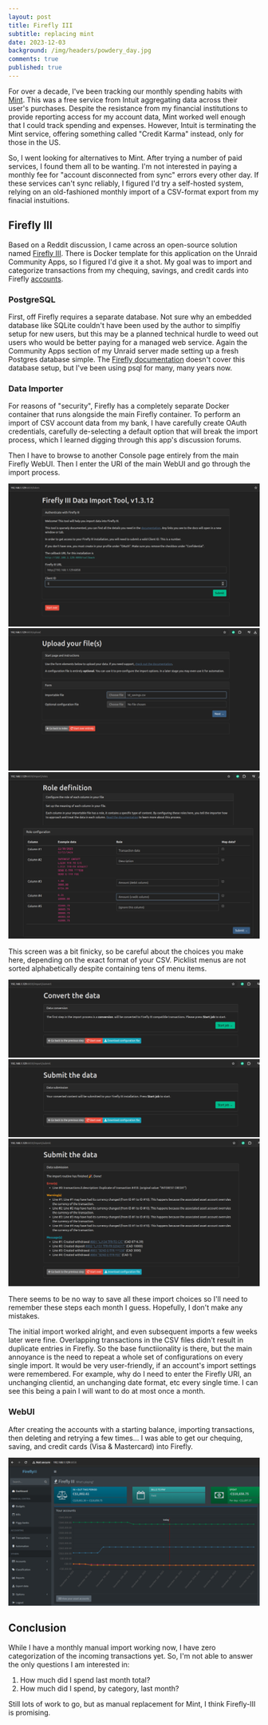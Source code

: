 ```yaml
---
layout: post
title: Firefly III
subtitle: replacing mint
date: 2023-12-03
background: /img/headers/powdery_day.jpg
comments: true
published: true
---
```


For over a decade, I've been tracking our monthly spending habits with [Mint](https://mint.intuit.com/).  This was a free service from Intuit aggregating data across their user's purchases. Despite the resistance from my financial institutions to provide reporting access for my account data, Mint worked well enough that I could track spending and expenses.  However, Intuit is terminating the Mint service, offering something called "Credit Karma" instead, only for those in the US.  

So, I went looking for alternatives to Mint.  After trying a number of paid services, I found them all to be wanting.  I'm not interested in paying a monthly fee for "account disconnected from sync" errors every other day.  If these services can't sync reliably, I figured I'd try a self-hosted system, relying on an old-fashioned monthly import of a CSV-format export from my finacial instuitions.

## Firefly III

Based on a Reddit discussion, I came across an open-source solution named [Firefly III](https://www.firefly-iii.org/).  There is Docker template for this application on the Unraid Community Apps, so I figured I'd give it a shot.  My goal was to import and categorize transactions from my chequing, savings, and credit cards into Firefly [accounts](https://docs.firefly-iii.org/how-to/firefly-iii/finances/accounts/).

### PostgreSQL

First, off Firefly requires a separate database.  Not sure why an embedded database like SQLite couldn't have been used by the author to simplfiy setup for new users, but this may be a planned technical hurdle to weed out users who would be better paying for a managed web service.  Again the Community Apps section of my Unraid server made setting up a fresh Postgres database simple.  The [Firefly documentation](https://docs.firefly-iii.org/how-to/) doesn't cover this database setup, but I've been using psql for many, many years now.  

### Data Importer

For reasons of "security", Firefly has a completely separate Docker container that runs alongside the main Firefly container.  To perform an import of CSV account data from my bank, I have carefully create OAuth credentials, carefully de-selecting a default option that will break the import process, which I learned digging through this app's discussion forums.

Then I have to browse to another Console page entirely from the main Firefly WebUI.  Then I enter the URI of the main WebUI and go through the import process.

<img src="/img/posts/firefly-iii-importer1.png" class="img-fluid" />

<img src="/img/posts/firefly-iii-importer2.png" class="img-fluid" />

<img src="/img/posts/firefly-iii-importer3.png" class="img-fluid" />

This screen was a bit finicky, so be careful about the choices you make here, depending on the exact format of your CSV.  Picklist menus are not sorted alphabetically despite containing tens of menu items.

<img src="/img/posts/firefly-iii-importer4.png" class="img-fluid" />

<img src="/img/posts/firefly-iii-importer5.png" class="img-fluid" />

<img src="/img/posts/firefly-iii-importer6.png" class="img-fluid" />


There seems to be no way to save all these import choices so I'll need to remember these steps each month I guess.  Hopefully, I don't make any mistakes.

The initial import worked alright, and even subsequent imports a few weeks later were fine.  Overlapping transactions in the CSV files didn't result in duplicate entries in Firefly.  So the base functiionality is there, but the main annoyance is the need to repeat a whole set of configurations on every single import.  It would be very user-friendly, if an account's import settings were remembered.  For example, why do I need to enter the Firefly URI, an unchanging clientid, an unchanging date format, etc every single time.  I can see this being a pain I will want to do at most once a month.

### WebUI

After creating the accounts with a starting balance, importing transactions, then deleting and retrying a few times... I was able to get our chequing, saving, and credit cards (Visa & Mastercard) into Firefly.

<img src="/img/posts/firefly-iii-dashboard1.png" class="img-fluid" />

## Conclusion

While I have a monthly manual import working now, I have zero categorization of the incoming transactions yet.  So, I'm not able to answer the only questions I am interested in:

1. How much did I spend last month total?
2. How much did I spend, by category, last month?

Still lots of work to go, but as manual replacement for Mint, I think Firefly-III is promising.

